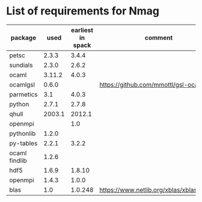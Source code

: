 
# List of requirements for Nmag


| package       |   used | earliest in spack | comment                                   |
|---------------|--------|-------------------|-------------------------------------------|
| petsc         |  2.3.3 |             3.4.4 |                                           |
| sundials      |  2.3.0 |             2.6.2 |                                           |
| ocaml         | 3.11.2 |             4.0.3 |                                           |
| ocamlgsl      |  0.6.0 |                   | https://github.com/mmottl/gsl-ocaml       |
| parmetics     |    3.1 |             4.0.3 |                                           |
| python        |  2.7.1 |             2.7.8 |                                           |
| qhull         | 2003.1 |            2012.1 |                                           |
| openmpi       |        |               1.0 |                                           |
| pythonlib     |  1.2.0 |                   |                                           |
| py-tables     |  2.2.1 |             3.2.2 |                                           |
| ocaml findlib |  1.2.6 |                   |                                           |
| hdf5          |  1.6.9 |            1.8.10 |                                           |
| openmpi       |  1.4.3 |             1.0.0 |                                           |
| blas          |    1.0 |           1.0.248 |https://www.netlib.org/xblas/xblas.tar.gz? |

